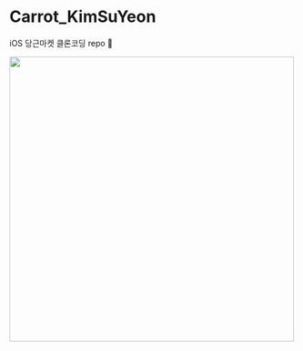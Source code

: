 # Carrot_KimSuYeon
iOS 당근마켓 클론코딩 repo 🥕 

<img src="https://user-images.githubusercontent.com/81313960/139918135-14c2cbd5-3283-41a8-81f9-341437971299.jpg"  width="500">
